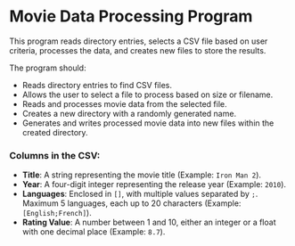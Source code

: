 # Movie Data Processing Program

This program reads directory entries, selects a CSV file based on user criteria, processes the data, and creates new files to store the results.

The program should:
- Reads directory entries to find CSV files.
- Allows the user to select a file to process based on size or filename.
- Reads and processes movie data from the selected file.
- Creates a new directory with a randomly generated name.
- Generates and writes processed movie data into new files within the created directory.

### Columns in the CSV:
- **Title**: A string representing the movie title (Example: `Iron Man 2`).
- **Year**: A four-digit integer representing the release year (Example: `2010`).
- **Languages**: Enclosed in `[]`, with multiple values separated by `;`. Maximum 5 languages, each up to 20 characters (Example: `[English;French]`).
- **Rating Value**: A number between 1 and 10, either an integer or a float with one decimal place (Example: `8.7`).
